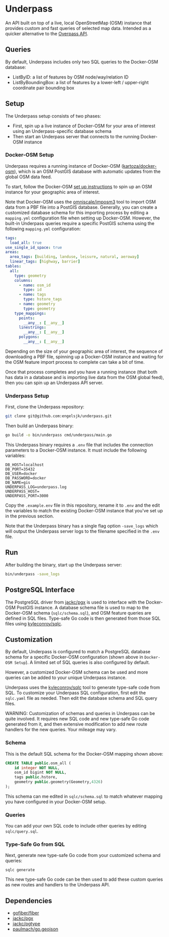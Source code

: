 # Underpass

An API built on top of a live, local OpenStreetMap (OSM) instance that provides custom and fast queries of selected map data. Intended as a quicker alternative to the [Overpass API](https://wiki.openstreetmap.org/wiki/Overpass_API).

## Queries

By default, Underpass includes only two SQL queries to the Docker-OSM database:

* ListByID: a list of features by OSM node/way/relation ID
* ListByBoundingBox: a list of features by a lower-left / upper-right coordinate pair bounding box

## Setup

The Underpass setup consists of two phases:

* First, spin up a live instance of Docker-OSM for your area of interest using an Underpass-specific database schema
* Then start an Underpass server that connects to the running Docker-OSM instance

### Docker-OSM Setup

Underpass requires a running instance of Docker-OSM ([kartoza/docker-osm](https://github.com/kartoza/docker-osm)), which is an OSM PostGIS database with automatic updates from the global OSM data feed.

To start, follow the Docker-OSM [set up instructions](https://github.com/kartoza/docker-osm#quick-setup) to spin up an OSM instance for your geographic area of interest.

Note that Docker-OSM uses the [omniscale/imposm3](https://github.com/omniscale/imposm3) tool to import OSM data from a PBF file into a PostGIS database. Generally, you can create a customized database schema for this importing process by editing a ```mapping.yml``` configuration file when setting up Docker-OSM. However, the built-in Underpass queries require a specific PostGIS schema using the following ```mapping.yml``` configuration:

```yml
tags:
  load_all: true
use_single_id_space: true
areas:
  area_tags: [building, landuse, leisure, natural, aeroway]
  linear_tags: [highway, barrier]
tables:
  all:
    type: geometry
    columns:
      - name: osm_id
        type: id
      - name: tags
        type: hstore_tags
      - name: geometry
        type: geometry
    type_mappings:
      points:
        __any__: [__any__]
      linestrings:
        __any__: [__any__]
      polygons:
        __any__: [__any__]
```

Depending on the size of your geographic area of interest, the sequence of downloading a PBF file, spinning up a Docker-OSM instance and waiting for the OSM feature import process to complete can take a bit of time.

Once that process completes and you have a running instance (that both has data in a database and is importing live data from the OSM global feed), then you can spin up an Underpass API server.

### Underpass Setup

First, clone the Underpass repository:

```bash
git clone git@github.com:engelsjk/underpass.git
```

Then build an Underpass binary:

```bash
go build -o bin/underpass cmd/underpass/main.go
```

This Underpass binary requires a ```.env``` file that includes the connection parameters to a Docker-OSM instance. It must include the following variables:

```
DB_HOST=localhost
DB_PORT=35432
DB_USER=docker
DB_PASSWORD=docker
DB_NAME=gis
UNDERPASS_LOG=underpass.log
UNDERPASS_HOST=
UNDERPASS_PORT=3000
```

Copy the  ```.example.env``` file in this repository, rename it to ```.env``` and the edit the variables to match the existing Docker-OSM instance that you've set up in the previous section.

Note that the Underpass binary has a single flag option ```-save_logs``` which will output the Underpass server logs to the filename specified in the ```.env``` file.

## Run

After building the binary, start up the Underpass server:

```bash
bin/underpass -save_logs
```

## PostgreSQL Interface

The PostgreSQL driver from [jackc/pgx](https://github.com/jackc/pgx) is used to interface with the Docker-OSM PostGIS instance. A database schema file is used to map to the Docker-OSM schema (```sqlc/schema.sql```), and OSM feature queries are defined in SQL files. Type-safe Go code is then generated from those SQL files using [kyleconroy/sqlc](https://github.com/kyleconroy/sqlc).

## Customization

By default, Underpass is configured to match a PostgreSQL database schema for a specific Docker-OSM configuration (shown above in ```Docker-OSM Setup```). A limited set of SQL queries is also configured by default.

However, a customized Docker-OSM schema can be used and more queries can be added to your unique Underpass instance.

Underpass uses the [kyleconroy/sqlc](https://github.com/kyleconroy/sqlc) tool to generate type-safe  code from SQL. To customize your Underpass SQL configuration, first edit the ```sqlc.yaml``` file as needed. Then edit the database schema and SQL query files.

WARNING: Customization of schemas and queries in Underpass can be quite involved. It requires new SQL code and new type-safe Go code generated from it, and then extensive modification to add new route handlers for the new queries. Your mileage may vary.

### Schema

This is the default SQL schema for the Docker-OSM mapping shown above:

```sql
CREATE TABLE public.osm_all (
    id integer NOT NULL,
    osm_id bigint NOT NULL,
    tags public.hstore,
    geometry public.geometry(Geometry,4326)
);
```

This schema can me edited in ```sqlc/schema.sql``` to match whatever mapping you have configured in your Docker-OSM setup.

### Queries

You can add your own SQL code to include other queries by editing ```sqlc/query.sql```.

### Type-Safe Go from SQL

Next, generate new type-safe Go code from your customized schema and queries:

```sqlc generate```

This new type-safe Go code can be then used to add these custom queries as new routes and handlers to the Underpass API.

## Dependencies

* [gofiber/fiber](https://github.com/gofiber/fiber)
* [jackc/pgx](https://github.com/jackc/pgx)
* [jackc/pgtype](https://github.com/jackc/pgtype)
* [paulmach/go.geojson](https://github.com/paulmach/go.geojson)
